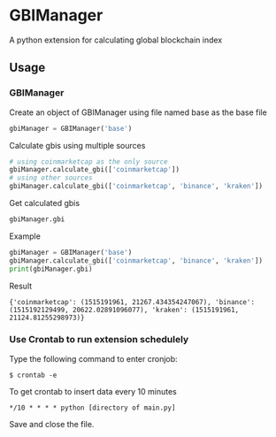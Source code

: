 # GBIManager
A python extension for calculating global blockchain index

## Usage
### GBIManager
Create an object of GBIManager using file named base as the base file
```Python
gbiManager = GBIManager('base')
```
Calculate gbis using multiple sources
```Python
# using coinmarketcap as the only source
gbiManager.calculate_gbi(['coinmarketcap'])
# using other sources
gbiManager.calculate_gbi(['coinmarketcap', 'binance', 'kraken'])
```
Get calculated gbis
```Python
gbiManager.gbi
```
Example
```Python
gbiManager = GBIManager('base')
gbiManager.calculate_gbi(['coinmarketcap', 'binance', 'kraken'])
print(gbiManager.gbi)
```
Result
```Shell
{'coinmarketcap': (1515191961, 21267.434354247067), 'binance': (1515192129499, 20622.02891096077), 'kraken': (1515191961, 21124.81255298973)}
```
### Use Crontab to run extension schedulely

Type the following command to enter cronjob:

```Shell
$ crontab -e
```

To get crontab to insert data every 10 minutes

```shell
*/10 * * * * python [directory of main.py]
```

Save and close the file.
